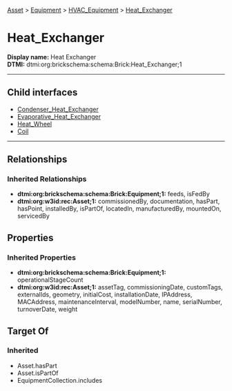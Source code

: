 [Asset](../../../Asset.md) > [Equipment](../../Equipment.md) > [HVAC_Equipment](../HVAC_Equipment.md) > [Heat_Exchanger](.)
# Heat_Exchanger

**Display name:** Heat Exchanger<br />
**DTMI:** dtmi:org:brickschema:schema:Brick:Heat_Exchanger;1

---


## Child interfaces
* [Condenser_Heat_Exchanger](Condenser_Heat_Exchanger.md)
* [Evaporative_Heat_Exchanger](Evaporative_Heat_Exchanger.md)
* [Heat_Wheel](Heat_Wheel.md)
* [Coil](Coil/Coil.md)

---
## Relationships
### Inherited Relationships
* **dtmi:org:brickschema:schema:Brick:Equipment;1:** feeds, isFedBy
* **dtmi:org:w3id:rec:Asset;1:** commissionedBy, documentation, hasPart, hasPoint, installedBy, isPartOf, locatedIn, manufacturedBy, mountedOn, servicedBy
## Properties
### Inherited Properties
* **dtmi:org:brickschema:schema:Brick:Equipment;1:** operationalStageCount
* **dtmi:org:w3id:rec:Asset;1:** assetTag, commissioningDate, customTags, externalIds, geometry, initialCost, installationDate, IPAddress, MACAddress, maintenanceInterval, modelNumber, name, serialNumber, turnoverDate, weight
## Target Of
### Inherited
* Asset.hasPart
* Asset.isPartOf
* EquipmentCollection.includes

